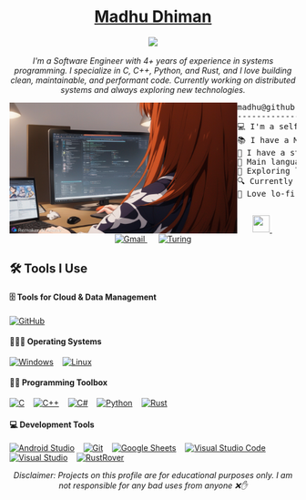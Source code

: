 <!-- Profile Header -->
<h1 align="center" class="name">
  <a href="https://github.com/work-24" rel="nofollow">Madhu Dhiman</a>
</h1>
<p align="center">
    <a href="https://git.io/typing-svg">
        <img src="https://readme-typing-svg.herokuapp.com?font=Eco+2&color=0366D6&weight=200&size=24&duration=4000&pause=1000&center=true&vCenter=true&random=true&width=600&lines=Software+Engineer+(4%2B+Years+Experience);Passionate+Programmer;Lifelong+Learner;C%2B%2B+%7C+Python+%7C+Rust;Loves+Clean+%26+Maintainable+Code;Always+Exploring+New+Technologies"/>
    </a>
</p>
<!---->

<!-- Bio Section -->
<p align="center">
  <em>I'm a Software Engineer with 4+ years of experience in systems programming. I specialize in C, C++, Python, and Rust, and I love building clean, maintainable, and performant code. Currently working on distributed systems and always exploring new technologies.</em>
</p>

<div align="center">
  <p><img align="left" src="images/1.png" width="400" height="230"/></p>
  <pre align="left">
madhu@github
-------------------------
💻 I'm a self-taught C/C++ Developer
📚 I have a Master's in Computer Applications
🧠 I have a strong interest in Data Science and Systems Programming
🌟 Main languages: C, C++, C#, Rust, and Python  
🚀 Exploring low-level programming
🔍 Currently exploring distributed systems
🎵 Love lo-fi and soft music
  </pre>
</div>
<!---->

<!-- Contact Links -->
<div align="center">
  <a href="https://www.linkedin.com/in/madhu-developer" target="_blank" rel="noopener noreferrer">
      <img src="https://cdn.jsdelivr.net/gh/devicons/devicon/icons/linkedin/linkedin-original.svg" alt="" width="30" height="30">
  </a>
  &nbsp;&nbsp;&nbsp;&nbsp;
  <a href="mailto:your.email@gmail.com" rel="noopener noreferrer">
      <img src="https://upload.wikimedia.org/wikipedia/commons/4/4e/Gmail_Icon.png" alt="Gmail" width="32" height="32">
  </a>
  &nbsp;&nbsp;&nbsp;&nbsp;
  <a href="https://matching.turing.com/developer-resume-preview/e62322531794f3bc5c14f9c5b960de5e3485a9a7e9191e" rel="noopener noreferrer">
      <img src="https://cdn.brandfetch.io/idjByukyyY/w/817/h/817/theme/dark/icon.jpeg?c=1dxbfHSJFAPEGdCLU4o5B" alt="Turing" width="30" height="30">
  </a>
</div>
<!---->

<!--## 📈 GitHub Stats-->

## 🛠️ Tools I Use
#### 🗄️ Tools for Cloud & Data Management
<p>
  <a href="#"><img alt="GitHub" src="https://img.shields.io/badge/GitHub-0366D6?style=for-the-badge&logo=github&logoColor=white"></a>
</p>

#### 👨🏽‍💻 Operating Systems
<p>
  <a href="#"><img alt="Windows" src="https://img.shields.io/badge/Windows-0366D6?style=for-the-badge&logo=windows&logoColor=white"></a>
  &nbsp;&nbsp;
  <a href="#"><img alt="Linux" src="https://img.shields.io/badge/Linux-0366D6?&style=for-the-badge&logo=linux&logoColor=white"></a>
</p>

#### 👨‍💻 Programming Toolbox
<p>
  <a href="#"><img alt="C" src="https://img.shields.io/badge/C-0366D6?style=for-the-badge&logo=c&logoColor=white"></a>
  &nbsp;&nbsp;
  <a href="#"><img alt="C++" src="https://img.shields.io/badge/C%2B%2B-0366D6?style=for-the-badge&logo=c%2B%2B&logoColor=white"></a>
  &nbsp;&nbsp;
  <a href="#"><img alt="C#" src="https://img.shields.io/badge/C%23-0366D6?style=for-the-badge&logo=c%23&logoColor=white"></a>
  &nbsp;&nbsp;
  <a href="#"><img alt="Python" src="https://img.shields.io/badge/Python-0366D6?style=for-the-badge&logo=python&logoColor=white"></a>
  &nbsp;&nbsp;
  <a href="#"><img alt="Rust" src="https://img.shields.io/badge/Rust-0366D6?style=for-the-badge&logo=rust&logoColor=white"></a>
</p>

#### 💻 Development Tools
<p>
  <a href="#"><img alt="Android Studio" src="https://img.shields.io/badge/Android%20Studio-0366D6?style=for-the-badge&logo=android-studio&logoColor=white"></a>
  &nbsp;&nbsp;
  <a href="#"><img alt="Git" src="https://img.shields.io/badge/Git%20-0366D6?style=for-the-badge&logo=git&logoColor=white"></a>
  &nbsp;&nbsp;
  <a href="#"><img alt="Google Sheets" src="https://img.shields.io/badge/Google%20Sheets%20-0366D6?style=for-the-badge&logo=google%20sheets&logoColor=white"></a>
  &nbsp;&nbsp;
  <a href="#"><img alt="Visual Studio Code" src="https://img.shields.io/badge/VS%20Code-0366D6?style=for-the-badge&logo=visualstudiocode&logoColor=white"></a>
  &nbsp;&nbsp;
  <a href="#"><img alt="Visual Studio" src="https://img.shields.io/badge/Visual%20Studio-0366D6?style=for-the-badge&logo=visual-studio&logoColor=white"></a>
  &nbsp;&nbsp;
  <a href="#"><img alt="RustRover" src="https://img.shields.io/badge/RustRover-0366D6?style=for-the-badge&logo=jetbrains&logoColor=white"></a>
</p>
<!---->
<!--## 🏆 Achievements / Certifications -->
<!--##🚧 Currently Working On -->


<p align="center">
  <em>Disclaimer: Projects on this profile are for educational purposes only. I am not responsible for any bad uses from anyone ❌✋</em>
</p>
